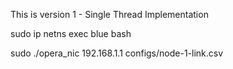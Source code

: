 This is version 1 - Single Thread Implementation

sudo ip netns exec blue bash

sudo ./opera_nic 192.168.1.1 configs/node-1-link.csv

